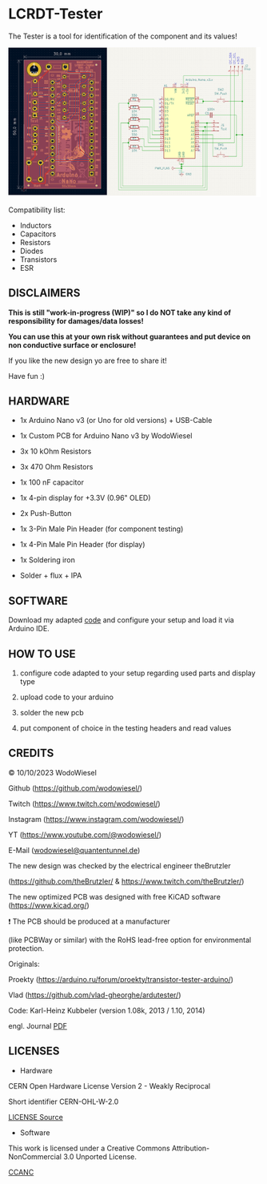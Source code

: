 # LCRDT-Tester

The Tester is a tool for identification of the component and its values!

![PCB](/docs/PCB-laypout-Wodowiesel-LCRDT-tester-schematics.png/)

Compatibility list:

- Inductors
- Capacitors
- Resistors
- Diodes
- Transistors
- ESR

## DISCLAIMERS

**This is still "work-in-progress (WIP)" so I do NOT take any kind of responsibility for damages/data losses!**

**You can use this at your own risk without guarantees and put device on non conductive surface or enclosure!**

If you like the new design yo are free to share it!

Have fun :)

## HARDWARE

- 1x Arduino Nano v3 (or Uno for old versions) + USB-Cable
- 1x Custom PCB for Arduino Nano v3 by WodoWiesel
- 3x 10 kOhm Resistors
- 3x 470 Ohm Resistors
- 1x 100 nF capacitor
- 1x 4-pin display for +3.3V (0.96" OLED)
- 2x Push-Button
- 1x 3-Pin Male Pin Header (for component testing)
- 1x 4-Pin Male Pin Header (for display)

- 1x Soldering iron
- Solder + flux + IPA

## SOFTWARE

Download my adapted [code](/code-aduino/LCRDT-Tester-WodoWiesel.ino) and configure your setup and load it via Arduino IDE.

## HOW TO USE

1. configure code adapted to your setup regarding used parts and display type

2. upload code to your arduino

3. solder the new pcb

4. put component of choice in the testing headers and read values

## CREDITS

:copyright: 10/10/2023 WodoWiesel

Github (https://github.com/wodowiesel/)

Twitch (https://www.twitch.com/wodowiesel/)

Instagram (https://www.instagram.com/wodowiesel/)

YT (https://www.youtube.com/@wodowiesel/)

E-Mail (wodowiesel@quantentunnel.de)

The new design was checked by the electrical engineer theBrutzler

(https://github.com/theBrutzler/ & https://www.twitch.com/theBrutzler/)

The new optimized PCB was designed with free KiCAD software (https://www.kicad.org/)

:heavy_exclamation_mark: The PCB should be produced at a manufacturer

(like PCBWay or similar) with the RoHS lead-free option for environmental protection.

Originals:

Proekty (https://arduino.ru/forum/proekty/transistor-tester-arduino/)

Vlad (https://github.com/vlad-gheorghe/ardutester/)

Code: Karl-Heinz Kubbeler (version 1.08k, 2013 / 1.10, 2014) 

engl. Journal [PDF](/docs/ttester_eng108k.pdf)

## LICENSES

- Hardware

CERN Open Hardware License Version 2 - Weakly Reciprocal

Short identifier CERN-OHL-W-2.0

[LICENSE Source](https://spdx.org/licenses/CERN-OHL-W-2.0.html)

- Software

This work is licensed under a Creative Commons Attribution-NonCommercial 3.0 Unported License.

[CCANC](http://creativecommons.org/licenses/by-nc/3.0/)
